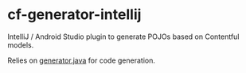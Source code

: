 # cf-generator-intellij

IntelliJ / Android Studio plugin to generate POJOs based on Contentful models.

Relies on [generator.java](https://github.com/contentful/generator.java) for code generation.
